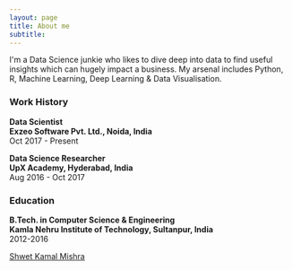 ```yaml
---
layout: page
title: About me
subtitle: 
---
```


<script type="text/javascript" src="https://platform.linkedin.com/badges/js/profile.js" async defer></script>

I'm a Data Science junkie who likes to dive deep into data to find useful insights which can hugely impact a business. My arsenal includes Python, R, Machine Learning, Deep Learning & Data Visualisation.

### Work History  
**Data Scientist**<br>
**Exzeo Software Pvt. Ltd., Noida, India**<br>
Oct 2017 - Present

**Data Science Researcher**<br>
**UpX Academy, Hyderabad, India**<br>
Aug 2016 - Oct 2017

### Education 
**B.Tech. in Computer Science & Engineering**<br>
**Kamla Nehru Institute of Technology, Sultanpur, India**<br>
2012-2016


<div class="LI-profile-badge"  data-version="v1" data-size="medium" data-locale="en_US" data-type="vertical" data-theme="light" data-vanity="shwetkm"><a class="LI-simple-link" href='https://in.linkedin.com/in/shwetkm?trk=profile-badge'>Shwet Kamal Mishra</a></div>

